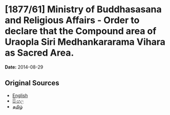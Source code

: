 # [1877/61] Ministry of Buddhasasana and Religious Affairs - Order to declare that the Compound area of Uraopla Siri Medhankararama Vihara as Sacred Area.

**Date:** 2014-08-29

## Original Sources

- [English](https://documents.gov.lk/view/extra-gazettes/2014/8/1877-61_E.pdf)
- [සිංහල](https://documents.gov.lk/view/extra-gazettes/2014/8/1877-61_S.pdf)
- [தமிழ்](https://documents.gov.lk/view/extra-gazettes/2014/8/1877-61_T.pdf)
